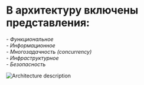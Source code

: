 # **В архитектуру включены представления:**

*- Функциональное*  
*- Информационное*  
*- Многозадачность (concurrency)*  
*- Инфраструктурное*  
*- Безопасность*

![Architecture description](https://github.com/user-attachments/assets/de5c47a3-f3d6-4794-b841-8f32e7bbc83c)
